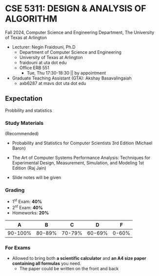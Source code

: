 # CSE 5311: DESIGN & ANALYSIS OF ALGORITHM

Fall 2024, Computer Science and Engineering Department, The University of Texas at Arlington

* Lecturer: Negin Fraidouni, Ph.D
    - Department of Computer Science and Engineering
    - University of Texas at Arlington
    - fraidouni at uta dot edu
    - Office ERB 551
        - Tue, Thu 17:30-18:30 || by appointment
* Graduate Teaching Assistant (GTA): Akshay Basavalingaiah
    - axb6287 at mavs dot uta dot edu

## Expectation

Probbility and statistics

### Study Materials

(Recommended)
* Probability and Statistics for Computer Scientists 3rd Edition (Michael Baron)
* The Art of Computer Systems Performance Analysis: Techniques for Experimental Design, Measurement, Simulation, and Modeling 1st Edition (Raj Jain)

* Slide notes will be given

### Grading

* 1$^\text{st}$ Exam: **40%**
* 2$^\text{st}$ Exam: **40%**
* Homeworks: **20%**

|A|B|C|D|F|
|-|-|-|-|-|
|90-100%|80-89%|70-79%|60-69%|0-60%|

### For Exams

* Allowed to bring both **a scientific calculator** and **an A4 size paper containing all formulas** you need.
    - The paper could be written on the front and back
